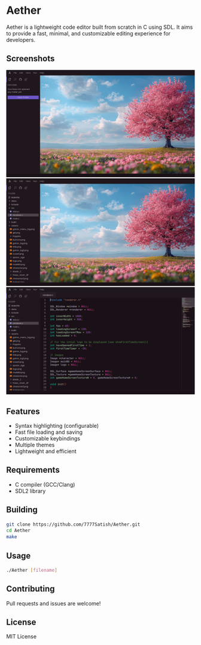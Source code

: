 # Aether

Aether is a lightweight code editor built from scratch in C using SDL. It aims to provide a fast, minimal, and customizable editing experience for developers.

## Screenshots
![Code Editor](assets/screenshots/screenshot1.png)
![Code Editor](assets/screenshots/screenshot2.png)
![Code Editor](assets/screenshots/screenshot3.png)

## Features

- Syntax highlighting (configurable)
- Fast file loading and saving
- Customizable keybindings
- Multiple themes
- Lightweight and efficient

## Requirements

- C compiler (GCC/Clang)
- SDL2 library

## Building

```bash
git clone https://github.com/7777Satish/Aether.git
cd Aether
make
```

## Usage

```bash
./Aether [filename]
```

## Contributing

Pull requests and issues are welcome!

## License

MIT License